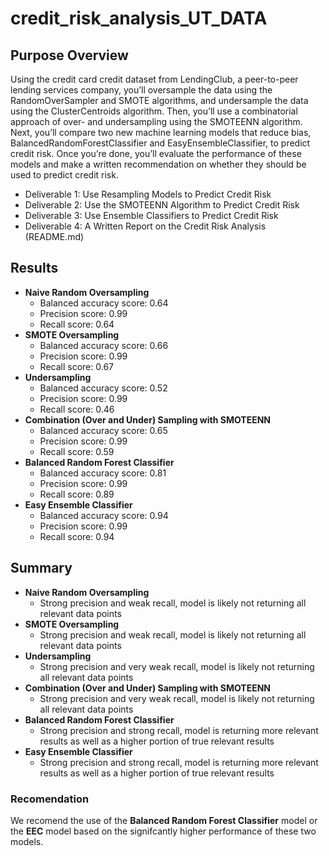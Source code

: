 # credit_risk_analysis_UT_DATA

## Purpose Overview

Using the credit card credit dataset from LendingClub, a peer-to-peer lending services company, you’ll oversample the data using the RandomOverSampler and SMOTE algorithms, and undersample the data using the ClusterCentroids algorithm. Then, you’ll use a combinatorial approach of over- and undersampling using the SMOTEENN algorithm. Next, you’ll compare two new machine learning models that reduce bias, BalancedRandomForestClassifier and EasyEnsembleClassifier, to predict credit risk. Once you’re done, you’ll evaluate the performance of these models and make a written recommendation on whether they should be used to predict credit risk.

- Deliverable 1: Use Resampling Models to Predict Credit Risk
- Deliverable 2: Use the SMOTEENN Algorithm to Predict Credit Risk
- Deliverable 3: Use Ensemble Classifiers to Predict Credit Risk
- Deliverable 4: A Written Report on the Credit Risk Analysis (README.md)

## Results

- **Naive Random Oversampling**
  - Balanced accuracy score: 0.64
  - Precision score: 0.99
  - Recall score: 0.64
- **SMOTE Oversampling**
  - Balanced accuracy score: 0.66
  - Precision score: 0.99
  - Recall score: 0.67
- **Undersampling**
  - Balanced accuracy score: 0.52
  - Precision score: 0.99
  - Recall score: 0.46
- **Combination (Over and Under) Sampling with SMOTEENN**
  - Balanced accuracy score: 0.65
  - Precision score: 0.99
  - Recall score: 0.59
- **Balanced Random Forest Classifier**
  - Balanced accuracy score: 0.81
  - Precision score: 0.99
  - Recall score: 0.89
- **Easy Ensemble Classifier**
  - Balanced accuracy score: 0.94
  - Precision score: 0.99
  - Recall score: 0.94

## Summary

- **Naive Random Oversampling**
  * Strong precision and weak recall, model is likely not returning all relevant data points
- **SMOTE Oversampling**
  * Strong precision and weak recall, model is likely not returning all relevant data points
- **Undersampling**
  * Strong precision and very weak recall, model is likely not returning all relevant data points
- **Combination (Over and Under) Sampling with SMOTEENN**
  * Strong precision and very weak recall, model is likely not returning all relevant data points
- **Balanced Random Forest Classifier**
  * Strong precision and strong recall, model is returning more relevant results as well as a higher portion of true relevant results
- **Easy Ensemble Classifier**
  * Strong precision and strong recall, model is returning more relevant results as well as a higher portion of true relevant results

### Recomendation

We recomend the use of the **Balanced Random Forest Classifier** model or the **EEC** model based on the signifcantly higher performance of these two models.